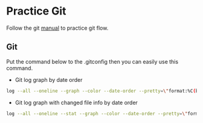 # Practice Git

Follow the git [manual](https://git-scm.com/book/en/v2) to practice git flow. 

## Git 

Put the command below to the .gitconfig then you can easily use this command.

- Git log graph by date order

```sh
log --all --oneline --graph --color --date-order --pretty=\"format:%C(black)%S%Creset%C(auto)%d%n%C(black)%an%Creset %C(dim black)(%cr %cd)%Creset %C(dim red)%h%Creset %n %C(black)%s%Creset %n\"
```

- Git log graph with changed file info by date order 

```sh
log --all --oneline --stat --graph --color --date-order --pretty=\"format:%C(yellow)%S%Creset %C(auto)%d %n%C(white)%an%Creset %C(dim white)(%cr %cd)%Creset %C(dim red)%h%Creset%n%s%n%n%b\"
```

